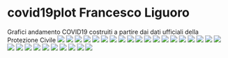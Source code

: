 # covid19plot Francesco Liguoro
Grafici andamento COVID19 costruiti a partire dai dati ufficiali della Protezione Civile 
![](Nazionale.bmp)
![](GioNazionale.bmp)
![](LogNazionale.bmp)
![](Valle%20d'Aosta.bmp)
![](ospedalizzatiValle%20d'Aosta.bmp)
![](Lombardia.bmp)
![](ospedalizzatiLombardia.bmp)
![](Emilia%20Romagna.bmp)
![](ospedalizzatiEmilia%20Romagna.bmp)
![](Veneto.bmp)
![](ospedalizzatiVeneto.bmp)
![](Marche.bmp)
![](ospedalizzatiMarche.bmp)
![](Toscana.bmp)
![](ospedalizzatiToscana.bmp)
![](Abruzzo.bmp)
![](ospedalizzatiAbruzzo.bmp)
![](Lazio.bmp)
![](ospedalizzatiLazio.bmp)
![](Campania.bmp)
![](ospedalizzatiCampania.bmp)
![](Puglia.bmp)
![](ospedalizzatiPuglia.bmp)
![](Calabria.bmp)
![](ospedalizzatiCalabria.bmp)
![](Sicilia.bmp)
![](ospedalizzatiSicilia.bmp)
![](Sardegna.bmp)
![](ospedalizzatiSardegna.bmp)
